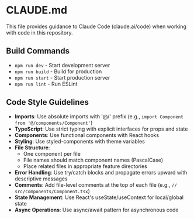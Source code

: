 # CLAUDE.md

This file provides guidance to Claude Code (claude.ai/code) when working with code in this repository.

## Build Commands
- `npm run dev` - Start development server
- `npm run build` - Build for production
- `npm run start` - Start production server
- `npm run lint` - Run ESLint

## Code Style Guidelines
- **Imports**: Use absolute imports with '@/' prefix (e.g., `import Component from '@/components/Component'`)
- **TypeScript**: Use strict typing with explicit interfaces for props and state
- **Components**: Use functional components with React hooks
- **Styling**: Use styled-components with theme variables
- **File Structure**: 
  - One component per file
  - File names should match component names (PascalCase)
  - Place related files in appropriate feature directories
- **Error Handling**: Use try/catch blocks and propagate errors upward with descriptive messages
- **Comments**: Add file-level comments at the top of each file (e.g., `// src/components/Component.tsx`)
- **State Management**: Use React's useState/useContext for local/global state
- **Async Operations**: Use async/await pattern for asynchronous code